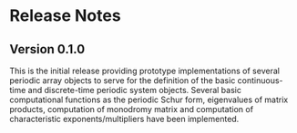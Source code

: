 # Release Notes


## Version 0.1.0

This is the initial release providing prototype implementations of several periodic array objects to serve for the definition of the basic continuous-time and discrete-time periodic system objects. Several basic computational functions as the periodic Schur form, eigenvalues of matrix products, computation of monodromy matrix and computation of characteristic exponents/multipliers have been implemented. 
